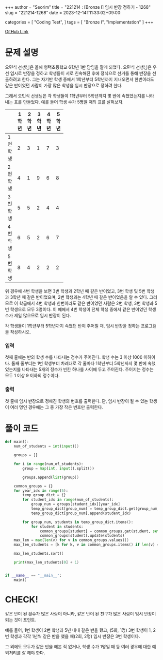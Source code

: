 +++
author = "Seorim"
title =  "221214 : [Bronze I] 임시 반장 정하기 - 1268"
slug = "221214-1268"
date = 2023-12-14T11:33:02+09:00

categories = [
    "Coding Test",
]
tags = [
    "Bronze I", "Implementation"
]
+++

[GitHub Link](https://github.com/srlee056/algorithm-study/tree/03d3c3b178b14086ea4db04dcffe55b8947e2b89/%EB%B0%B1%EC%A4%80/Bronze/1268.%E2%80%85%EC%9E%84%EC%8B%9C%E2%80%85%EB%B0%98%EC%9E%A5%E2%80%85%EC%A0%95%ED%95%98%EA%B8%B0)

# 문제 설명

<p>오민식 선생님은 올해 형택초등학교 6학년 1반 담임을 맡게 되었다. 오민식 선생님은 우선 임시로 반장을 정하고 학생들이 서로 친숙해진 후에 정식으로 선거를 통해 반장을 선출하려고 한다. 그는 자기반 학생 중에서 1학년부터 5학년까지 지내오면서 한번이라도 같은 반이었던 사람이 가장 많은 학생을 임시 반장으로 정하려 한다.</p>

<p>그래서 오민식 선생님은 각 학생들이 1학년부터 5학년까지 몇 반에 속했었는지를 나타내는 표를 만들었다. 예를 들어 학생 수가 5명일 때의 표를 살펴보자.</p>

<table class="table table-bordered" style="width:38%">
	<thead>
		<tr>
			<th style="width:8%"> </th>
			<th style="width:6%">1학년</th>
			<th style="width:6%">2학년</th>
			<th style="width:6%">3학년</th>
			<th style="width:6%">4학년</th>
			<th style="width:6%">5학년</th>
		</tr>
	</thead>
	<tbody>
		<tr>
			<td>1번 학생</td>
			<td>2</td>
			<td>3</td>
			<td>1</td>
			<td>7</td>
			<td>3</td>
		</tr>
		<tr>
			<td>2번 학생</td>
			<td>4</td>
			<td>1</td>
			<td>9</td>
			<td>6</td>
			<td>8</td>
		</tr>
		<tr>
			<td>3번 학생</td>
			<td>5</td>
			<td>5</td>
			<td>2</td>
			<td>4</td>
			<td>4</td>
		</tr>
		<tr>
			<td>4번 학생</td>
			<td>6</td>
			<td>5</td>
			<td>2</td>
			<td>6</td>
			<td>7</td>
		</tr>
		<tr>
			<td>5번 학생</td>
			<td>8</td>
			<td>4</td>
			<td>2</td>
			<td>2</td>
			<td>2</td>
		</tr>
	</tbody>
</table>

<p>위 경우에 4번 학생을 보면 3번 학생과 2학년 때 같은 반이었고, 3번 학생 및 5번 학생과 3학년 때 같은 반이었으며, 2번 학생과는 4학년 때 같은 반이었음을 알 수 있다. 그러므로 이 학급에서 4번 학생과 한번이라도 같은 반이었던 사람은 2번 학생, 3번 학생과 5번 학생으로 모두 3명이다. 이 예에서 4번 학생이 전체 학생 중에서 같은 반이었던 학생 수가 제일 많으므로 임시 반장이 된다.</p>

<p>각 학생들이 1학년부터 5학년까지 속했던 반이 주어질 때, 임시 반장을 정하는 프로그램을 작성하시오.</p>

### 입력

 <p>첫째 줄에는 반의 학생 수를 나타내는 정수가 주어진다. 학생 수는 3 이상 1000 이하이다. 둘째 줄부터는 1번 학생부터 차례대로 각 줄마다 1학년부터 5학년까지 몇 반에 속했었는지를 나타내는 5개의 정수가 빈칸 하나를 사이에 두고 주어진다. 주어지는 정수는 모두 1 이상 9 이하의 정수이다.</p>

### 출력

 <p>첫 줄에 임시 반장으로 정해진 학생의 번호를 출력한다. 단, 임시 반장이 될 수 있는 학생이 여러 명인 경우에는 그 중 가장 작은 번호만 출력한다.</p>

# 풀이 코드

```python
def main():
    num_of_students = int(input())

    groups = []

    for i in range(num_of_students):
        group = map(int, input().split())

        groups.append(list(group))

    common_groups = {}
    for year_idx in range(5):
        temp_group_dict = {}
        for student_idx in range(num_of_students):
            group_num = groups[student_idx][year_idx]
            temp_group_dict[group_num] = temp_group_dict.get(group_num, [])
            temp_group_dict[group_num].append(student_idx)

        for group_num, students in temp_group_dict.items():
            for student in students:
                common_groups[student] = common_groups.get(student, set())
                common_groups[student].update(students)
    max_len = max(len(v) for v in common_groups.values())
    max_len_students = [k for k, v in common_groups.items() if len(v) == max_len]

    max_len_students.sort()

    print(max_len_students[0] + 1)


if __name__ == "__main__":
    main()


```

# CHECK!

같은 반이 된 횟수가 많은 사람이 아니라, 같은 반이 된 친구가 많은 사람이 임시 반장이 되는 것이 포인트.

예를 들어, 1번 학생이 2번 학생과 5년 내내 같은 반을 했고, (5회, 1명) 3번 학생이 1, 2번 학생과 각각 1년씩 같은 반을 했을 때(2회, 2명) 임시 반장은 3번 학생이다.

그 외에도 모두가 같은 반을 해본 적 없거나, 학생 수가 1명일 때 등 여러 경우에 대한 예외처리를 잘 해야 한다.
